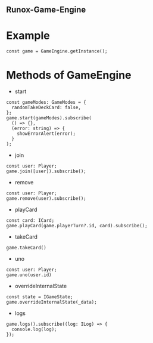 ## Runox-Game-Engine

# Example

```[typescript]
const game = GameEngine.getInstance();
```

# Methods of GameEngine

- start

```[typescript]
const gameModes: GameModes = {
  randomTakeDeckCard: false,
};
game.start(gameModes).subscribe(
  () => {},
  (error: string) => {
    showErrorAlert(error);
  }
);
```

- join

```[typescript]
const user: Player;
game.join([user]).subscribe();
```

- remove

```[typescript]
const user: Player;
game.remove(user).subscribe();
```

- playCard

```[typescript]
const card: ICard;
game.playCard(game.playerTurn?.id, card).subscribe();
```

- takeCard

```[typescript]
game.takeCard()
```

- uno

```[typescript]
const user: Player;
game.uno(user.id)
```

- overrideInternalState

```[typescript]
const state = IGameState;
game.overrideInternalState(_data);
```

- logs

```[typescript]
game.logs().subscribe((log: ILog) => {
  console.log(log);
});
```
